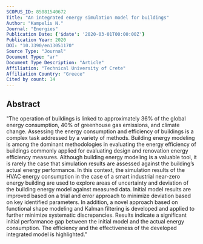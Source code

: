 ```yaml
---
SCOPUS_ID: 85081540672
Title: "An integrated energy simulation model for buildings"
Author: "Kampelis N."
Journal: "Energies"
Publication Date: {'$date': '2020-03-01T00:00:00Z'}
Publication Year: 2020
DOI: "10.3390/en13051170"
Source Type: "Journal"
Document Type: "ar"
Document Type Description: "Article"
Affiliation: "Technical University of Crete"
Affiliation Country: "Greece"
Cited by count: 14
---
```


## Abstract
"The operation of buildings is linked to approximately 36% of the global energy consumption, 40% of greenhouse gas emissions, and climate change. Assessing the energy consumption and efficiency of buildings is a complex task addressed by a variety of methods. Building energy modeling is among the dominant methodologies in evaluating the energy efficiency of buildings commonly applied for evaluating design and renovation energy efficiency measures. Although building energy modeling is a valuable tool, it is rarely the case that simulation results are assessed against the building’s actual energy performance. In this context, the simulation results of the HVAC energy consumption in the case of a smart industrial near-zero energy building are used to explore areas of uncertainty and deviation of the building energy model against measured data. Initial model results are improved based on a trial and error approach to minimize deviation based on key identified parameters. In addition, a novel approach based on functional shape modeling and Kalman filtering is developed and applied to further minimize systematic discrepancies. Results indicate a significant initial performance gap between the initial model and the actual energy consumption. The efficiency and the effectiveness of the developed integrated model is highlighted."
